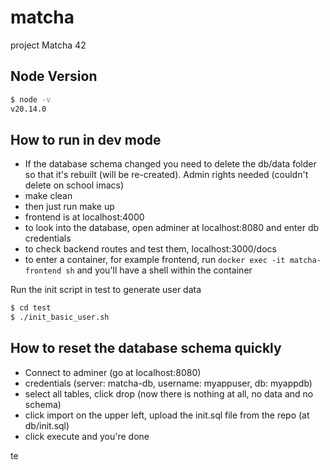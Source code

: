 # matcha
project Matcha 42


## Node Version
```bash
$ node -v
v20.14.0
```

## How to run in dev mode
- If the database schema changed you need to delete the db/data folder so that it's rebuilt (will be re-created). Admin rights needed (couldn't delete on school imacs)
- make clean
- then just run make up
- frontend is at localhost:4000
- to look into the database, open adminer at localhost:8080 and enter db credentials
- to check backend routes and test them, localhost:3000/docs
- to enter a container, for example frontend, run `docker exec -it matcha-frontend sh` and you'll have a shell within the container

Run the init script in test to generate user data
```bash
$ cd test
$ ./init_basic_user.sh
```

## How to reset the database schema quickly
- Connect to adminer (go at localhost:8080)
- credentials (server: matcha-db, username: myappuser, db: myappdb)
- select all tables, click drop (now there is nothing at all, no data and no schema)
- click import on the upper left, upload the init.sql file from the repo (at db/init.sql)
- click execute and you're done

te
